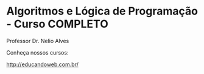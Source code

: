 # Algoritmos e Lógica de Programação - Curso COMPLETO
Professor Dr. Nelio Alves

Conheça nossos cursos:

http://educandoweb.com.br/
